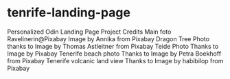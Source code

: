 # tenrife-landing-page
Personalized Odin Landing Page Project
Credits 
Main foto Ravelinerin@Pixabay Image by Annika from Pixabay
Dragon Tree Photo thanks to Image by Thomas Astleitner from Pixabay
Teide Photo Thanks to Image by Pixabay
Tenerife beach photo Thanks to Image by Petra Boekhoff from Pixabay
Tenerife volcanic land view Thanks to Image by habibilop from Pixabay

